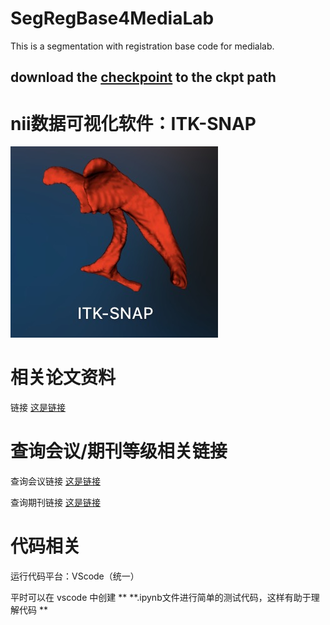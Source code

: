 # SegRegBase4MediaLab
This is a segmentation with registration base code for medialab.

## download the [checkpoint](https://drive.google.com/file/d/1FT6BcyaIazeB1czOoWUNjD3jB935I-fH/view?usp=drive_link) to the ckpt path

# nii数据可视化软件：ITK-SNAP
![image](https://github.com/JiaWang0704/SegRegBase4MediaLab/blob/main/img/itk.jpg)

# 相关论文资料
链接 [这是链接](https://1drv.ms/f/s!AkjwY4uNyg07gcMqBjkThlGshwpHJQ?e=kSj1KW)

# 查询会议/期刊等级相关链接
查询会议链接 [这是链接](https://www.myhuiban.com/)

查询期刊链接 [这是链接](https://www.myhuiban.com/)

# 代码相关
运行代码平台：VScode（统一）

平时可以在 vscode 中创建 ** **.ipynb文件进行简单的测试代码，这样有助于理解代码 **
